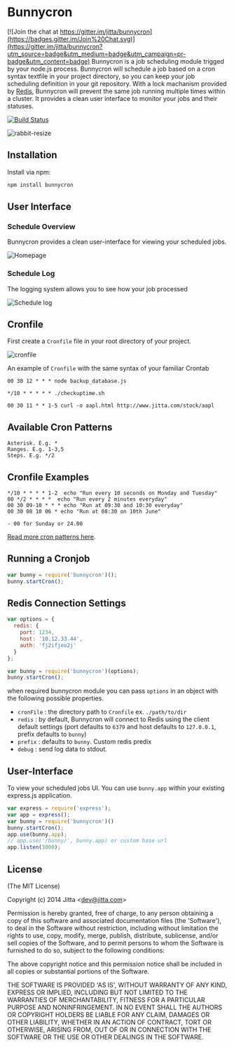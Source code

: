 # Bunnycron

[![Join the chat at https://gitter.im/jitta/bunnycron](https://badges.gitter.im/Join%20Chat.svg)](https://gitter.im/jitta/bunnycron?utm_source=badge&utm_medium=badge&utm_campaign=pr-badge&utm_content=badge)
Bunnycron is a job scheduling module trigged by your node.js process. Bunnycron will schedule a job based on a cron syntax textfile in your project directory, so you can keep your job scheduling definition in your git repository. With a lock machanism provided by [Redis](http://redis.io), Bunnycron will prevent the same job running multiple times within a cluster. It provides a clean user interface to monitor your jobs and their statuses.

[![Build Status](https://travis-ci.org/jitta/bunnycron.svg)](https://travis-ci.org/jitta/bunnycron)




![rabbit-resize](https://cloud.githubusercontent.com/assets/837612/8177518/c49d1a5e-142f-11e5-9d30-f7da1ee9e4f8.png)

## Installation

Install via npm:

```sh
npm install bunnycron
```

## User Interface
### Schedule Overview
Bunnycron provides a clean user-interface for viewing your scheduled jobs.

![Homepage](https://cloud.githubusercontent.com/assets/837612/3614327/7ff3db9e-0dbf-11e4-8c7e-b045899b7c29.jpg)

### Schedule Log
The logging system allows you to see how your job processed

![Schedule log](https://cloud.githubusercontent.com/assets/837612/3609667/9ec2fe9c-0d7e-11e4-870c-69d45de7a8fd.png)



## Cronfile
First create a `Cronfile` file in your root directory of your project.

![cronfile](https://cloud.githubusercontent.com/assets/837612/3597594/48a60a5e-0cd4-11e4-9cef-e353240433ef.png)


An example of `Cronfile` with the same syntax of your familiar Crontab

    00 30 12 * * * node backup_database.js

	*/10 * * * * * ./checkuptime.sh

	00 30 11 * * 1-5 curl -o aapl.html http://www.jitta.com/stock/aapl


## Available Cron Patterns

    Asterisk. E.g. *
    Ranges. E.g. 1-3,5
    Steps. E.g. */2

## Cronfile Examples
    */10 * * * * 1-2  echo "Run every 10 seconds on Monday and Tuesday"
    00 */2 * * * *  echo "Run every 2 minutes everyday"
    00 30 09-10 * * * echo "Run at 09:30 and 10:30 everyday"
    00 30 08 10 06 * echo "Run at 08:30 on 10th June"

    - 00 for Sunday or 24.00


[Read more cron patterns here](http://www.thegeekstuff.com/2009/06/15-practical-crontab-examples/).


## Running a Cronjob

```js
var bunny = require('bunnycron')();
bunny.startCron();
```

## Redis Connection Settings

```js
var options = {
  redis: {
    port: 1234,
    host: '10.12.33.44',
    auth: 'fj2ifjeo2j'
  }
};

var bunny = require('bunnycron')(options);
bunny.startCron();
```

when required bunnycron module you can pass `options` in an object with the following possible properties.

* `cronFile` : the directory path to `Cronfile` ex. `./path/to/dir`
* `redis` : by default, Bunnycron will connect to Redis using the client default settings (port defaults to `6379` and host defaults to `127.0.0.1`, prefix defaults to `bunny`)
* `prefix` : defaults to `bunny`. Custom redis predix
* `debug` : send log data to stdout.



## User-Interface
To view your scheduled jobs UI. You can use `bunny.app` within your existing express.js application.

```js
var express = require('express');
var app = express();
var bunny = require('bunnycron')()
bunny.startCron();
app.use(bunny.app);
// app.use('/bunny/', bunny.app) or custom base url
app.listen(3000);

```








## License

(The MIT License)

Copyright (c) 2014 Jitta &lt;dev@jitta.com&gt;

Permission is hereby granted, free of charge, to any person obtaining
a copy of this software and associated documentation files (the
'Software'), to deal in the Software without restriction, including
without limitation the rights to use, copy, modify, merge, publish,
distribute, sublicense, and/or sell copies of the Software, and to
permit persons to whom the Software is furnished to do so, subject to
the following conditions:

The above copyright notice and this permission notice shall be
included in all copies or substantial portions of the Software.

THE SOFTWARE IS PROVIDED 'AS IS', WITHOUT WARRANTY OF ANY KIND,
EXPRESS OR IMPLIED, INCLUDING BUT NOT LIMITED TO THE WARRANTIES OF
MERCHANTABILITY, FITNESS FOR A PARTICULAR PURPOSE AND NONINFRINGEMENT.
IN NO EVENT SHALL THE AUTHORS OR COPYRIGHT HOLDERS BE LIABLE FOR ANY
CLAIM, DAMAGES OR OTHER LIABILITY, WHETHER IN AN ACTION OF CONTRACT,
TORT OR OTHERWISE, ARISING FROM, OUT OF OR IN CONNECTION WITH THE
SOFTWARE OR THE USE OR OTHER DEALINGS IN THE SOFTWARE.
